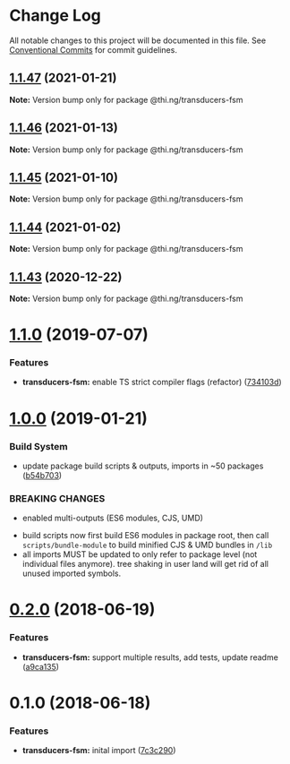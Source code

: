 # Change Log

All notable changes to this project will be documented in this file.
See [Conventional Commits](https://conventionalcommits.org) for commit guidelines.

## [1.1.47](https://github.com/thi-ng/umbrella/compare/@thi.ng/transducers-fsm@1.1.46...@thi.ng/transducers-fsm@1.1.47) (2021-01-21)

**Note:** Version bump only for package @thi.ng/transducers-fsm





## [1.1.46](https://github.com/thi-ng/umbrella/compare/@thi.ng/transducers-fsm@1.1.45...@thi.ng/transducers-fsm@1.1.46) (2021-01-13)

**Note:** Version bump only for package @thi.ng/transducers-fsm





## [1.1.45](https://github.com/thi-ng/umbrella/compare/@thi.ng/transducers-fsm@1.1.44...@thi.ng/transducers-fsm@1.1.45) (2021-01-10)

**Note:** Version bump only for package @thi.ng/transducers-fsm





## [1.1.44](https://github.com/thi-ng/umbrella/compare/@thi.ng/transducers-fsm@1.1.43...@thi.ng/transducers-fsm@1.1.44) (2021-01-02)

**Note:** Version bump only for package @thi.ng/transducers-fsm





## [1.1.43](https://github.com/thi-ng/umbrella/compare/@thi.ng/transducers-fsm@1.1.42...@thi.ng/transducers-fsm@1.1.43) (2020-12-22)

**Note:** Version bump only for package @thi.ng/transducers-fsm





# [1.1.0](https://github.com/thi-ng/umbrella/compare/@thi.ng/transducers-fsm@1.0.19...@thi.ng/transducers-fsm@1.1.0) (2019-07-07)

### Features

* **transducers-fsm:** enable TS strict compiler flags (refactor) ([734103d](https://github.com/thi-ng/umbrella/commit/734103d))

# [1.0.0](https://github.com/thi-ng/umbrella/compare/@thi.ng/transducers-fsm@0.2.36...@thi.ng/transducers-fsm@1.0.0) (2019-01-21)

### Build System

* update package build scripts & outputs, imports in ~50 packages ([b54b703](https://github.com/thi-ng/umbrella/commit/b54b703))

### BREAKING CHANGES

* enabled multi-outputs (ES6 modules, CJS, UMD)

- build scripts now first build ES6 modules in package root, then call
  `scripts/bundle-module` to build minified CJS & UMD bundles in `/lib`
- all imports MUST be updated to only refer to package level
  (not individual files anymore). tree shaking in user land will get rid of
  all unused imported symbols.

<a name="0.2.0"></a>
# [0.2.0](https://github.com/thi-ng/umbrella/compare/@thi.ng/transducers-fsm@0.1.0...@thi.ng/transducers-fsm@0.2.0) (2018-06-19)

### Features

* **transducers-fsm:** support multiple results, add tests, update readme ([a9ca135](https://github.com/thi-ng/umbrella/commit/a9ca135))

<a name="0.1.0"></a>
# 0.1.0 (2018-06-18)

### Features

* **transducers-fsm:** inital import ([7c3c290](https://github.com/thi-ng/umbrella/commit/7c3c290))
